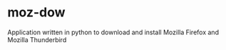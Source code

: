# moz-dow
Application written in python to download and install Mozilla Firefox and Mozilla Thunderbird
